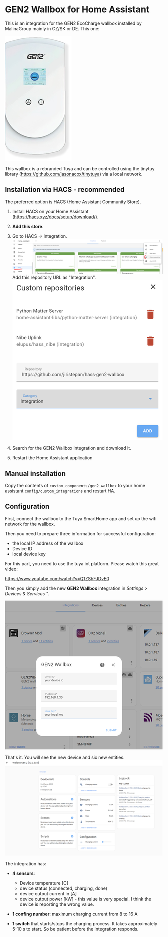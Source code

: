 # GEN2 Wallbox for Home Assistant

This is an integration for the GEN2 EcoCharge wallbox installed by MalinaGroup mainly in CZ/SK or DE. This one:

![wallbox image](imgs/gen2_middle.jpg)

This wallbox is a rebranded Tuya and can be controlled using the tinytuy library (https://github.com/jasonacox/tinytuya) via a local network.  

## Installation via HACS - recommended
The preferred option is HACS (Home Assistant Community Store).

1. Install HACS on your Home Assistant (https://hacs.xyz/docs/setup/download/).

2. **Add this store**. 
 3. Go to HACS -> Integration. 
 ![](imgs/hacs1.png)
 Add this repository URL as "Integration".
 ![](imgs/hacs2.png)

3. Search for the GEN2 Wallbox integration and download it.
4. Restart the Home Assistant application

## Manual installation
Copy the contents of `custom_components/gen2_wallbox` to your home assistant `config/custom_integrations` and restart HA. 

## Configuration
First, connect the wallbox to the Tuya SmartHome app and set up the wifi network for the wallbox. 

Then you need to prepare three information for successful configuration:
- the local IP address of the wallbox
- Device ID
- local device key

For this part, you need to use the tuya iot platform. Please watch this great video:

https://www.youtube.com/watch?v=Q1ZShFJDvE0

Then you simply add the new **GEN2 Wallbox** integration in *Settings > Devices & Services "*.

![](imgs/config-1.png)

That's it. You will see the new device and six new entities.
![](imgs/screen-1.png)

The integration has:
- **4 sensors**:
    - Device temperature [C]
    - device status (connected, charging, done)
    - device output current in [A]
    - device output power [kW] - this value is very special. I think the device is reporting the wrong value.

- **1 confing number**: maximum charging current from 8 to 16 A
- **1 switch** that starts/stops the charging process. It takes approximately 5-10 s to start. So be patient before the integration responds.


